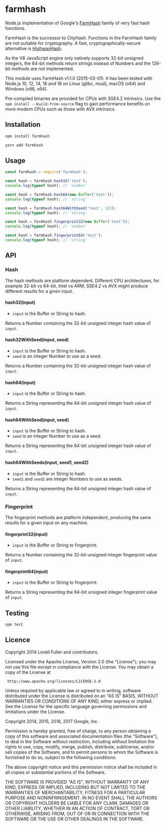 # farmhash

Node.js implementation of Google's
[FarmHash](https://github.com/google/farmhash)
family of very fast hash functions.

FarmHash is the successor to CityHash.
Functions in the FarmHash family are not suitable for cryptography.
A fast, cryptographically-secure alternative is
[HighwayHash](https://github.com/lovell/highwayhash).

As the V8 JavaScript engine only natively supports 32-bit unsigned integers,
the 64-bit methods return strings instead of Numbers
and the 128-bit methods are not implemented.

This module uses FarmHash v1.1.0 (2015-03-01).
It has been tested with Node.js 10, 12, 14, 16 and 18
on Linux (glibc, musl), macOS (x64) and Windows (x86, x64).

Pre-compiled binaries are provided for CPUs with SSE4.2 intrinsics.
Use the `npm install --build-from-source` flag to gain performance benefits
on more modern CPUs such as those with AVX intrinsics.

## Installation

```sh
npm install farmhash
```

```sh
yarn add farmhash
```

## Usage

```javascript
const farmhash = require('farmhash');
```

```javascript
const hash = farmhash.hash32('test');
console.log(typeof hash); // 'number'
```

```javascript
const hash = farmhash.hash64(new Buffer('test'));
console.log(typeof hash); // 'string'
```

```javascript
const hash = farmhash.hash64WithSeed('test', 123);
console.log(typeof hash); // 'string'
```

```javascript
const hash = farmhash.fingerprint32(new Buffer('test'));
console.log(typeof hash); // 'number'
```

```javascript
const hash = farmhash.fingerprint64('test');
console.log(typeof hash); // 'string'
```

## API

### Hash

The hash methods are platform dependent.
Different CPU architectures, for example 32-bit vs 64-bit, Intel vs ARM, SSE4.2 vs AVX
might produce different results for a given input.

#### hash32(input)

* `input` is the Buffer or String to hash.

Returns a Number containing the 32-bit unsigned integer hash value of `input`.

#### hash32WithSeed(input, seed)

* `input` is the Buffer or String to hash.
* `seed` is an integer Number to use as a seed.

Returns a Number containing the 32-bit unsigned integer hash value of `input`.

#### hash64(input)

* `input` is the Buffer or String to hash.

Returns a String representing the 64-bit unsigned integer hash value of `input`.

#### hash64WithSeed(input, seed)

* `input` is the Buffer or String to hash.
* `seed` is an integer Number to use as a seed.

Returns a String representing the 64-bit unsigned integer hash value of `input`.

#### hash64WithSeeds(input, seed1, seed2)

* `input` is the Buffer or String to hash.
* `seed1` and `seed2` are integer Numbers to use as seeds.

Returns a String representing the 64-bit unsigned integer hash value of `input`.

### Fingerprint

The fingerprint methods are platform independent, producing the same results for a given input on any machine.

#### fingerprint32(input)

* `input` is the Buffer or String to fingerprint.

Returns a Number containing the 32-bit unsigned integer fingerprint value of `input`.

#### fingerprint64(input)

* `input` is the Buffer or String to fingerprint.

Returns a String representing the 64-bit unsigned integer fingerprint value of `input`.

## Testing

```sh
npm test
```

## Licence

Copyright 2014 Lovell Fuller and contributors.

Licensed under the Apache License, Version 2.0 (the "License");
you may not use this file except in compliance with the License.
You may obtain a copy of the License at

     http://www.apache.org/licenses/LICENSE-2.0

Unless required by applicable law or agreed to in writing, software
distributed under the License is distributed on an "AS IS" BASIS,
WITHOUT WARRANTIES OR CONDITIONS OF ANY KIND, either express or implied.
See the License for the specific language governing permissions and
limitations under the License.

Copyright 2014, 2015, 2016, 2017 Google, Inc.

Permission is hereby granted, free of charge, to any person obtaining a copy
of this software and associated documentation files (the "Software"), to deal
in the Software without restriction, including without limitation the rights
to use, copy, modify, merge, publish, distribute, sublicense, and/or sell
copies of the Software, and to permit persons to whom the Software is
furnished to do so, subject to the following conditions:

The above copyright notice and this permission notice shall be included in
all copies or substantial portions of the Software.

THE SOFTWARE IS PROVIDED "AS IS", WITHOUT WARRANTY OF ANY KIND, EXPRESS OR
IMPLIED, INCLUDING BUT NOT LIMITED TO THE WARRANTIES OF MERCHANTABILITY,
FITNESS FOR A PARTICULAR PURPOSE AND NONINFRINGEMENT. IN NO EVENT SHALL THE
AUTHORS OR COPYRIGHT HOLDERS BE LIABLE FOR ANY CLAIM, DAMAGES OR OTHER
LIABILITY, WHETHER IN AN ACTION OF CONTRACT, TORT OR OTHERWISE, ARISING FROM,
OUT OF OR IN CONNECTION WITH THE SOFTWARE OR THE USE OR OTHER DEALINGS IN
THE SOFTWARE.
